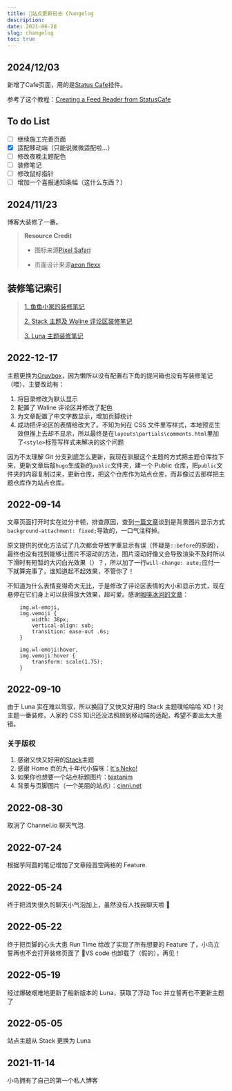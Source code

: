 ```yaml
---
title: 💎站点更新日志 Changelog
description:
date: 2021-06-28
slug: changelog
toc: true
---
```


## 2024/12/03

新增了Cafe页面，用的是[Status Cafe]()挂件。

参考了这个教程：[Creating a Feed Reader from StatusCafe
](https://bechnokid.neocities.org/resources/tut_statuscafefeed)

## To do List

- [ ] 继续施工完善页面
- [x] 适配移动端（只能说微微适配啦…）
- [ ] 修改夜晚主题配色
- [ ] 装修笔记
- [ ] 修改鼠标指针
- [ ] 增加一个喜报通知条幅（这什么东西？）

## 2024/11/23

博客大装修了一番。

> **Resource Credit**
> 
> - 图标来源[Pixel Safari](https://pixelsafari.neocities.org/favicon/)
> 
> - 页面设计来源[aeon flexx](https://codepen.io/aeon-flexx-dead-girl/pen/RwXmbdQ)

## 装修笔记索引

> [1. 鱼鱼小家的装修笔记](/posts/archiveandlink/)
>
> [2. Stack 主题及 Waline 评论区装修笔记](/posts/decoration/)
>
> [3. Luna 主题装修笔记](/posts/hugo-luna/)


## 2022-12-17

主题更换为[Gruvbox](https://github.com/schnerring/hugo-theme-gruvbox)，因为懒所以没有配置右下角的提问箱也没有写装修笔记（喂），主要改动有：

1. 将目录修改为默认显示
2. 配置了 Waline 评论区并修改了配色
3. 为文章配置了中文字数显示，增加页脚统计
4. 成功把评论区的表情给改大了。不知为何在 CSS 文件里写样式，本地预览生效但推上去却不显示，所以最终是在`layouts\partials\comments.html`里加了`<style>`标签写样式来解决的这个问题

因为不太理解 Git 分支到底怎么更新，我现在驯服这个主题的方式把主题仓库拉下来，更新文章后敲`hugo`生成新的`public`文件夹，建一个 Public 仓库，把`public`文件夹的内容复制过来，更新仓库，把这个仓库作为站点仓库，而非像过去那样把主题仓库作为站点仓库。

## 2022-09-14

文章页面打开时实在过分卡顿，排查原因，查到[一篇文章](https://segmentfault.com/a/1190000002970056)谈到是背景图片显示方式`background-attachment: fixed;`导致的，一口气注释掉。

原文提供的优化方法试了几次都会导致字重显示有误（怀疑是`::before`的原因），最终也没有找到能够让图片不滚动的方法，图片滚动好像又会导致渲染不及时所以下滑时有短暂的大闪白光效果（）？，所以加了一行`will-change: auto;`应付一下就算完事了，谁知道起不起效果，不管你了！

不知道为什么表情变得奇大无比，于是修改了评论区表情的大小和显示方式，现在悬停在它们身上可以获得放大效果，超可爱。感谢[咖啡冰河的文章](https://blog.mysto.cyou/posts/211028-blognewtheme/)：

```
    img.wl-emoji,
    img.vemoji {
        width: 38px;
        vertical-align: sub;
        transition: ease-out .6s;
    }

    img.wl-emoji:hover,
    img.vemoji:hover {
        transform: scale(1.75);
    }
```

## 2022-09-10

由于 Luna 实在难以驾驭，所以换回了又快又好用的 Stack 主题噗哈哈哈 XD！对主题一番装修，人家的 CSS 知识还没法照顾到移动端的适配，希望不要出太大差错。

### 关于版权

1. 感谢又快又好用的[Stack](https://github.com/CaiJimmy/hugo-theme-stack)主题
2. 感谢 Home 页的九十年代小猫咪：[It's Neko!](https://webneko.net/?white)
3. 如果你也想要一个站点标题图片：[textanim](https://textanim.com/)
4. 背景与页脚图片（一个美丽的站点）：[cinni.net](https://cinni.net/web.html#blinkies)

## 2022-08-30

取消了 Channel.io 聊天气泡.

## 2022-07-24

根据芋阿圆的笔记增加了文章段首空两格的 Feature.

## 2022-05-24

终于把消失很久的聊天小气泡加上，虽然没有人找我聊天啦 💬

## 2022-05-22

终于把页脚的心头大患 Run Time 给改了实现了所有想要的 Feature 了，小鸟立誓再也不会打开装修页面了 😤VS code 也卸载了（假的），再见！

## 2022-05-19

经过爆破艰难地更新了船新版本的 Luna，获取了浮动 Toc 并立誓再也不更新主题了

## 2022-05-05

站点主题从 Stack 更换为 Luna

## 2021-11-14

小鸟拥有了自己的第一个私人博客
